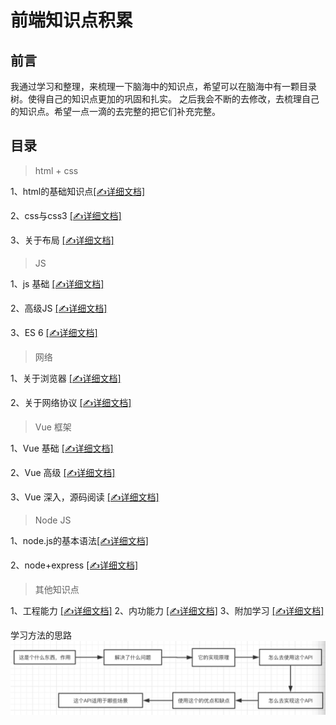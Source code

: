 # 前端知识点积累 # 
>

## 前言 ##
我通过学习和整理，来梳理一下脑海中的知识点，希望可以在脑海中有一颗目录树。使得自己的知识点更加的巩固和扎实。
之后我会不断的去修改，去梳理自己的知识点。希望一点一滴的去完整的把它们补充完整。



## 目录 ##
> html + css


  1、html的基础知识点[[✍详细文档]](https://github.com/lolitasy/study-list/blob/master/document/1.html的基础知识点.md)

  2、css与css3 [[✍详细文档]](https://github.com/lolitasy/study-list/blob/master/document/2.css与css3.md)

  3、关于布局 [[✍详细文档]](https://github.com/lolitasy/study-list/blob/master/document/3.关于布局.md)

> JS


  1、js 基础 [[✍详细文档]](https://github.com/lolitasy/study-list/blob/master/document/4.JS基础.md)

  2、高级JS [[✍详细文档]](https://github.com/lolitasy/study-list/blob/master/document/5.高级JS.md)

  3、ES 6 [[✍详细文档]](https://github.com/lolitasy/study-list/blob/master/document/8.ES6.md)


> 网络


  1、关于浏览器 [[✍详细文档]](https://github.com/lolitasy/study-list/blob/master/document/6.关于浏览器.md)

  2、关于网络协议 [[✍详细文档]](https://github.com/lolitasy/study-list/blob/master/document/7.关于网络协议.md)


> Vue 框架


  1、Vue 基础 [[✍详细文档]](https://github.com/lolitasy/study-list/blob/master/document/9.Vue基础.md)

  2、Vue 高级 [[✍详细文档]](https://github.com/lolitasy/study-list/blob/master/document/10.Vue高级.md)

  3、Vue 深入，源码阅读 [[✍详细文档]](https://github.com/lolitasy/study-list/blob/master/document/11.Vue深入，源码阅读.md)


> Node JS


  1、node.js的基本语法[[✍详细文档]](https://github.com/lolitasy/study-list/blob/master/document/12.NodeJs基础语法.md)

  2、node+express [[✍详细文档]](https://github.com/lolitasy/study-list/blob/master/document/13.node+express.md)


> 其他知识点


  1、工程能力 [[✍详细文档]](https://github.com/lolitasy/study-list/blob/master/document/15.工程能力.md)
  2、内功能力 [[✍详细文档]](https://github.com/lolitasy/study-list/blob/master/document/16.内功能力.md)
  3、附加学习 [[✍详细文档]](https://github.com/lolitasy/study-list/blob/master/document/14.附加学习.md)

学习方法的思路
    ![image](https://github.com/lolitasy/study-list/blob/master/image/学习思路.jpg) <br>
